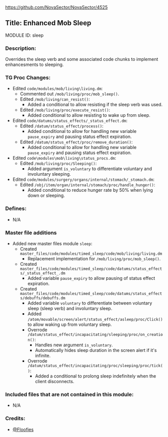 https://github.com/NovaSector/NovaSector/4525

## Title: Enhanced Mob Sleep

MODULE ID: sleep

### Description:

Overrides the sleep verb and some associated code chunks to implement enhancesments to sleeping.

### TG Proc Changes:

- Edited `code/modules/mob/living\living.dm`:
  - Commented out `/mob/living/proc/mob_sleep()`.
  - Edited `/mob/living/can_resist()`:
    - Added a conditional to allow resisting if the sleep verb was used.
  - Edited `/mob/living/proc/execute_resist()`:
    - Added conditional to allow resisting to wake up from sleep.
- Edited `code/datums/status_effects/_status_effect.dm`:
  - Edited `/datum/status_effect/process()`:
    - Added conditional to allow for handling new variable `pause_expiry` and pausing status effect expiration.
  - Edited `/datum/status_effect/proc/remove_duration()`:
    - Added conditional to allow for handling new variable `pause_expiry` and pausing status effect expiration.
- Edited `code\modules\mob\living\status_procs.dm`:
  - Edited `/mob/living/proc/Sleeping()`:
    - Added argument `is_voluntary` to differentiate voluntary and involuntary sleeping.
- Edited `code/modules/surgery/organs/internal/stomach/_stomach.dm`:
  - Edited `/obj/item/organ/internal/stomach/proc/handle_hunger()`:
    - Added conditional to reduce hunger rate by 50% when lying down or sleeping.

### Defines:

- N/A

### Master file additions

- Added new master files module `sleep`:
  - Created `master_files/code/modules/timed_sleep/code/mob/living/living.dm`
    - Replacement implementation for `/mob/living/proc/mob_sleep()`.
  - Created `master_files/code/modules/timed_sleep/code/datums/status_effects/_status_effect_.dm`
    - Added variable `pause_expiry` to allow pausing of status effect expiration.
  - Created `master_files/code/modules/timed_sleep/code/datums/status_effects/debuffs/debuffs.dm`
    - Added variable `voluntary` to differentiate between voluntary sleep (sleep verb) and involuntary sleep.
    - Added `/atom/movable/screen/alert/status_effect/asleep/proc/Click()` to allow waking up from voluntary sleep.
    - Overrode `/datum/status_effect/incapacitating/sleeping/proc/on_creation()`:
      - Handles new argument `is_voluntary`.
      - Automatically hides sleep duration in the screen alert if it's infinite.
    - Overrode `/datum/status_effect/incapacitating/proc/sleeping/proc/tick()`:
      - Added a conditional to prolong sleep indefinitely when the client disconnects.

### Included files that are not contained in this module:

- N/A

### Credits:
- [@Floofies](https://github.com/Floofies)
